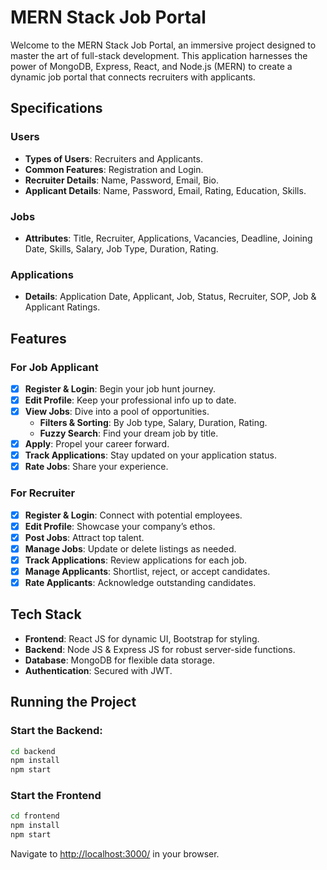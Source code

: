 # MERN Stack Job Portal 

Welcome to the MERN Stack Job Portal, an immersive project designed to master the art of full-stack development. This application harnesses the power of MongoDB, Express, React, and Node.js (MERN) to create a dynamic job portal that connects recruiters with applicants. 

## Specifications 

### Users 

- **Types of Users**: Recruiters and Applicants.
- **Common Features**: Registration and Login.
- **Recruiter Details**: Name, Password, Email, Bio.
- **Applicant Details**: Name, Password, Email, Rating, Education, Skills.

### Jobs 

- **Attributes**: Title, Recruiter, Applications, Vacancies, Deadline, Joining Date, Skills, Salary, Job Type, Duration, Rating.

### Applications 

- **Details**: Application Date, Applicant, Job, Status, Recruiter, SOP, Job & Applicant Ratings.

## Features 

### For Job Applicant 

- [x] **Register & Login**: Begin your job hunt journey.
- [x] **Edit Profile**: Keep your professional info up to date.
- [x] **View Jobs**: Dive into a pool of opportunities.
  - **Filters & Sorting**: By Job type, Salary, Duration, Rating.
  - **Fuzzy Search**: Find your dream job by title.
- [x] **Apply**: Propel your career forward.
- [x] **Track Applications**: Stay updated on your application status.
- [x] **Rate Jobs**: Share your experience.

### For Recruiter 

- [x] **Register & Login**: Connect with potential employees.
- [x] **Edit Profile**: Showcase your company’s ethos.
- [x] **Post Jobs**: Attract top talent.
- [x] **Manage Jobs**: Update or delete listings as needed.
- [x] **Track Applications**: Review applications for each job.
- [x] **Manage Applicants**: Shortlist, reject, or accept candidates.
- [x] **Rate Applicants**: Acknowledge outstanding candidates.

## Tech Stack 

- **Frontend**: React JS for dynamic UI, Bootstrap for styling.
- **Backend**: Node JS & Express JS for robust server-side functions.
- **Database**: MongoDB for flexible data storage.
- **Authentication**: Secured with JWT.

## Running the Project 

### Start the Backend:

```bash
cd backend
npm install
npm start
```


### Start the Frontend

```bash
cd frontend
npm install
npm start
```


Navigate to [http://localhost:3000/](http://localhost:3000/) in your browser.
